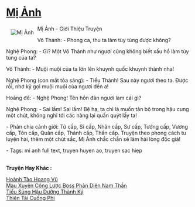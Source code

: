 <a href="https://utruyen.com/mi-anh/506/" title="Mị Ảnh"><h1>Mị Ảnh</h1></a><div style="display:table"><img align="right" style="float: left; padding: 10px;" src="https://utruyen.com/images/story/200x260/mi-anh.jpg" alt="Mị Ảnh">Mị Ảnh - Giới Thiệu Truyện<p></p> Võ Thánh: - Phong ca, thu ta làm tùy tùng được không?<p></p> Nghệ Phong: - Gì? Một Võ Thánh như ngươi cũng không biết xấu hổ làm tùy tùng của ta? <p></p> Võ Thánh: - Muội muội của ta lớn lên khuynh quốc khuynh thành nha! <p></p> Nghệ Phong (con mắt tỏa sáng): - Tiểu Thánh! Sau này ngươi theo ta. Được rồi, nhớ kỹ gọi muội muội của ngươi đến a! <p></p> Hoàng đế: - Nghệ Phong! Tên hỗn đản ngươi làm cái gì? <p></p> Nghệ Phong: - Sai lầm! Sai lầm! Bệ hạ, ta chỉ là muốn tản bộ trong hậu cung một chút, không nghĩ tới các nàng lại quấn quýt lấy ta!<p></p> - Phân chia cảnh giới: Tử cấp, Sĩ cấp, Nhân cấp, Sư cấp, Tướng cấp, Vương cấp, Tôn cấp, Quân cấp, Thánh cấp, Thần cấp. Truyện theo phong cách tu luyện hài, thêm một chút sắc, Mị Ảnh chắc chắn sẽ làm hài lòng độc giả!<p></p> - Tags: mi anh full text, truyen huyen ao, truyen sac hiep</div><p><br><b>Truyện Hay Khác :</b></p><a href="https://utruyen.com/hoanh-tao-hoang-vu/307/" alt="Hoành Tảo Hoang Vũ">Hoành Tảo Hoang Vũ</a><br/><a href="https://github.com/quanluxury/ngontinhhot/tree/master/truyenhay/18853/" alt="Mau Xuyên Công Lược Boss Phản Diện Nam Thần">Mau Xuyên Công Lược Boss Phản Diện Nam Thần</a><br/><a href="https://truyenngontinhay.wordpress.com/2019/10/03/tieu-sung-hau-duong-thanh-ky/" alt="Tiểu Sủng Hậu Dưỡng Thành Ký">Tiểu Sủng Hậu Dưỡng Thành Ký</a><br/><a href="https://github.com/quanluxury/truyenhot/tree/master/truyenhay/16123/" alt="Thiên Tài Cuồng Phi">Thiên Tài Cuồng Phi</a><br/>